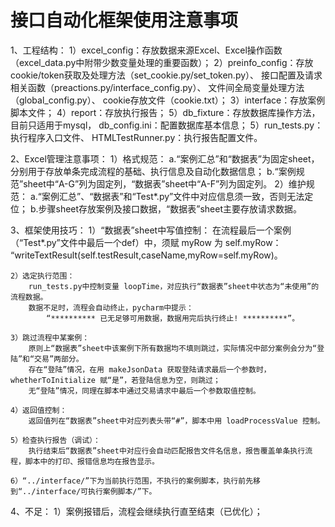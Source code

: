 # 接口自动化框架使用注意事项

1、工程结构：
    1）excel_config：存放数据来源Excel、Excel操作函数（excel_data.py中附带少数变量处理的重要函数）；
    2）preinfo_config：存放cookie/token获取及处理方法（set_cookie.py/set_token.py）、
                        接口配置及请求相关函数（preactions.py/interface_config.py）、
                        文件间全局变量处理方法（global_config.py）、
                        cookie存放文件（cookie.txt）；
    3）interface：存放案例脚本文件；
    4）report：存放执行报告；
    5）db_fixture：存放数据库操作方法，目前只适用于mysql，
        db_config.ini：配置数据库基本信息；
    5）run_tests.py：执行程序入口文件、
        HTMLTestRunner.py：执行报告配置文件。

2、Excel管理注意事项：
    1）格式规范：
        a.“案例汇总”和“数据表”为固定sheet，分别用于存放单条完成流程的基础、执行信息及自动化数据信息；
        b.“案例规范”sheet中“A-G”列为固定列，“数据表”sheet中“A-F”列为固定列。
    2）维护规范：
        a.“案例汇总”、“数据表”和“Test*.py”文件中对应信息须一致，否则无法定位；
        b.步骤sheet存放案例及接口数据，“数据表”sheet主要存放请求数据。

3、框架使用技巧：
    1）“数据表”sheet中写值控制：
        在流程最后一个案例（“Test*.py”文件中最后一个def）中，须赋 myRow 为 self.myRow：
            “writeTextResult(self.testResult,caseName,myRow=self.myRow)。

    2）选定执行范围：
        run_tests.py中控制变量 loopTime，对应执行“数据表”sheet中状态为“未使用”的流程数据。
        数据不足时，流程会自动终止，pycharm中提示：
            “********** 已无足够可用数据，数据用完后执行终止! **********”。

    3）跳过流程中某案例：
        原则上“数据表”sheet中该案例下所有数据均不填则跳过，实际情况中部分案例会分为“登陆”和“交易”两部分。
        存在“登陆”情况，在用 makeJsonData 获取登陆请求最后一个参数时，whetherToInitialize 赋“是”，若登陆信息为空，则跳过；
        无“登陆”情况，同理在脚本中通过交易请求中最后一个参数取值控制。

    4）返回值控制：
        返回值列在“数据表”sheet中对应列表头带“#”，脚本中用 loadProcessValue 控制。

    5）检查执行报告（调试）：
        执行结束后“数据表”sheet中对应行会自动匹配报告文件名信息，报告覆盖单条执行流程，脚本中的打印、报错信息均在报告显示。
		
	6）“../interface/”下为当前执行范围，不执行的案例脚本，执行前先移到“../interface/可执行案例脚本/”下。

4、不足：
    1）案例报错后，流程会继续执行直至结束（已优化）；
